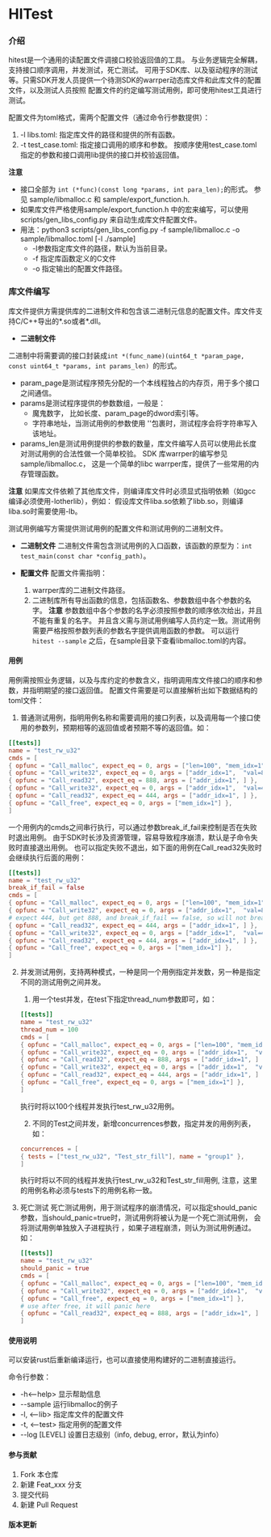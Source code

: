 # HITest

### 介绍
hitest是一个通用的读配置文件调接口校验返回值的工具。 与业务逻辑完全解耦，支持接口顺序调用，并发测试，死亡测试。
可用于SDK库、以及驱动程序的测试等。只需SDK开发人员提供一个待测SDK的warrper动态库文件和此库文件的配置文件，以及测试人员按照
配置文件的约定编写测试用例，即可使用hitest工具进行测试。

配置文件为toml格式，需两个配置文件（通过命令行参数提供）：
1. -l libs.toml: 指定库文件的路径和提供的所有函数。
2. -t test_case.toml: 指定接口调用的顺序和参数。
按顺序使用test_case.toml指定的参数和接口调用lib提供的接口并校验返回值。

**注意**
- 接口全部为 `int (*func)(const long *params, int para_len);`的形式。 参见 sample/libmalloc.c 和 sample/export_function.h.
- 如果库文件严格使用sample/export_function.h 中的宏来编写，可以使用scripts/gen_libs_config.py 来自动生成库文件配置文件。
- 用法：python3 scripts/gen_libs_config.py -f sample/libmalloc.c -o sample/libmalloc.toml [-l ./sample]
    - -l参数指定库文件的路径，默认为当前目录。
    - -f 指定库函数定义的C文件
    - -o 指定输出的配置文件路径。
### 库文件编写
库文件提供方需提供库的二进制文件和包含该二进制元信息的配置文件。库文件支持C/C++导出的*.so或者*.dll。
- **二进制文件**

二进制中将需要调的接口封装成`int *(func_name)(uint64_t *param_page, const uint64_t *params, int params_len) `的形式。
- param_page是测试程序预先分配的一个本线程独占的内存页，用于多个接口之间通信。
- params是测试程序提供的参数数组，一般是：
    - 魔鬼数字， 比如长度、param_page的dword索引等。
    - 字符串地址，当测试用例的参数使用 ''包裹时，测试程序会将字符串写入该地址。
- params_len是测试用例提供的参数的数量，库文件编写人员可以使用此长度对测试用例的合法性做一个简单校验。
SDK 库warrper的编写参见sample/libmalloc.c， 这是一个简单的libc warrper库，提供了一些常用的内存管理函数。

**注意** 如果库文件依赖了其他库文件，则编译库文件时必须显式指明依赖（如gcc 编译必须使用-lotherlib），例如：
假设库文件liba.so依赖了libb.so，则编译liba.so时需要使用-lb。


测试用例编写方需提供测试用例的配置文件和测试用例的二进制文件。
- **二进制文件**
    二进制文件需包含测试用例的入口函数，该函数的原型为：`int test_main(const char *config_path)`。

- **配置文件**
    配置文件需指明：
    1. warrper库的二进制文件路径。
    2. 二进制库所有导出函数的信息，包括函数名、参数数组中各个参数的名字。
    **注意** 参数数组中各个参数的名字必须按照参数的顺序依次给出，并且不能有重复的名字。
    并且含义需与测试用例编写人员约定一致。测试用例需要严格按照参数列表的参数名字提供调用函数的参数。
    可以运行 `hitest --sample` 之后，在sample目录下查看libmalloc.toml的内容。

#### 用例
用例需按照业务逻辑，以及与库约定的参数含义，指明调用库文件接口的顺序和参数，并指明期望的接口返回值。
配置文件需要是可以直接解析出如下数据结构的toml文件：
1. 普通测试用例，指明用例名称和需要调用的接口列表，以及调用每一个接口使用的参数列，预期相等的返回值或者预期不等的返回值。如：
```toml
[[tests]]
name = "test_rw_u32"
cmds = [
{ opfunc = "Call_malloc", expect_eq = 0, args = ["len=100", "mem_idx=1"] },
{ opfunc = "Call_write32", expect_eq = 0, args = ["addr_idx=1",  "val=888"] },
{ opfunc = "Call_read32", expect_eq = 888, args = ["addr_idx=1", ] },
{ opfunc = "Call_write32", expect_eq = 0, args = ["addr_idx=1",  "val=444"] },
{ opfunc = "Call_read32", expect_eq = 444, args = ["addr_idx=1", ] },
{ opfunc = "Call_free", expect_eq = 0, args = ["mem_idx=1"] },
]
```
一个用例内的cmds之间串行执行，可以通过参数break_if_fail来控制是否在失败时退出用例。
由于SDK时长涉及资源管理，容易导致程序崩溃，默认是子命令失败时直接退出用例。
也可以指定失败不退出，如下面的用例在Call_read32失败时会继续执行后面的用例：
```toml
[[tests]]
name = "test_rw_u32"
break_if_fail = false
cmds = [
{ opfunc = "Call_malloc", expect_eq = 0, args = ["len=100", "mem_idx=1"] },
{ opfunc = "Call_write32", expect_eq = 0, args = ["addr_idx=1",  "val=888"] },
# expect 444, but get 888, and break_if_fail == false, so will not break the test case
{ opfunc = "Call_read32", expect_eq = 444, args = ["addr_idx=1", ] },
{ opfunc = "Call_write32", expect_eq = 0, args = ["addr_idx=1",  "val=444"] },
{ opfunc = "Call_read32", expect_eq = 444, args = ["addr_idx=1", ] },
{ opfunc = "Call_free", expect_eq = 0, args = ["mem_idx=1"] },
]
```
2. 并发测试用例，支持两种模式，一种是同一个用例指定并发数，另一种是指定不同的测试用例之间并发。

    1. 用一个test并发，在test下指定thread_num参数即可，如：
    ```toml
    [[tests]]
    name = "test_rw_u32"
    thread_num = 100
    cmds = [
    { opfunc = "Call_malloc", expect_eq = 0, args = ["len=100", "mem_idx=1"] },
    { opfunc = "Call_write32", expect_eq = 0, args = ["addr_idx=1",  "val=888"] },
    { opfunc = "Call_read32", expect_eq = 888, args = ["addr_idx=1", ] },
    { opfunc = "Call_write32", expect_eq = 0, args = ["addr_idx=1",  "val=444"] },
    { opfunc = "Call_read32", expect_eq = 444, args = ["addr_idx=1", ] },
    { opfunc = "Call_free", expect_eq = 0, args = ["mem_idx=1"] },
    ]
    ```
    执行时将以100个线程并发执行test_rw_u32用例。

    2. 不同的Test之间并发，新增concurrences参数，指定并发的用例列表，如：
    ```toml
    concurrences = [
    { tests = ["test_rw_u32", "Test_str_fill"], name = "group1" },
    ]
    ```
    执行时将以不同的线程并发执行test_rw_u32和Test_str_fill用例, 注意，这里的用例名称必须与tests下的用例名称一致。

3. 死亡测试
    死亡测试用例，用于测试程序的崩溃情况，可以指定should_panic参数，当should_panic=true时，测试用例将被认为是一个死亡测试用例，
    会将测试用例单独放入子进程执行 ，如果子进程崩溃，则认为测试用例通过。
    如：
    ```toml
    [[tests]]
    name = "test_rw_u32"
    should_panic = true
    cmds = [
    { opfunc = "Call_malloc", expect_eq = 0, args = ["len=100", "mem_idx=1"] },
    { opfunc = "Call_write32", expect_eq = 0, args = ["addr_idx=1",  "val=888"] },
    { opfunc = "Call_free", expect_eq = 0, args = ["mem_idx=1"] },
    # use after free, it will panic here
    { opfunc = "Call_read32", expect_eq = 888, args = ["addr_idx=1", ] },
    ]
    ```
#### 使用说明
可以安装rust后重新编译运行，也可以直接使用构建好的二进制直接运行。

命令行参数：
- -h<--help>           显示帮助信息
- --sample             运行libmalloc的例子
- -l, <--lib>          指定库文件的配置文件
- -t, <--test>         指定用例的配置文件
- --log [LEVEL]        设置日志级别（info, debug, error，默认为info）

#### 参与贡献

1.  Fork 本仓库
2.  新建 Feat_xxx 分支
3.  提交代码
4.  新建 Pull Request

#### 版本更新
